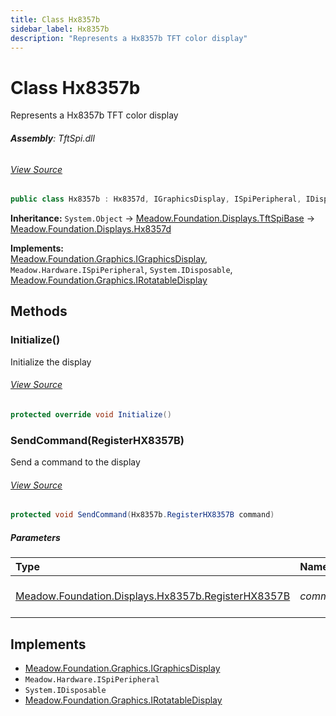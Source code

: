 ```yaml
---
title: Class Hx8357b
sidebar_label: Hx8357b
description: "Represents a Hx8357b TFT color display"
---
```

# Class Hx8357b
Represents a Hx8357b TFT color display

###### **Assembly**: TftSpi.dll
###### [View Source](https://github.com/WildernessLabs/Meadow.Foundation.git/blob/develop/Source/Meadow.Foundation.Peripherals/Displays.TftSpi/Driver/Drivers/Hx8357b.cs#L9)
```csharp title="Declaration"
public class Hx8357b : Hx8357d, IGraphicsDisplay, ISpiPeripheral, IDisposable, IRotatableDisplay
```
**Inheritance:** `System.Object` -> [Meadow.Foundation.Displays.TftSpiBase](../Meadow.Foundation.Displays/TftSpiBase) -> [Meadow.Foundation.Displays.Hx8357d](../Meadow.Foundation.Displays/Hx8357d)

**Implements:**  
[Meadow.Foundation.Graphics.IGraphicsDisplay](../Meadow.Foundation.Graphics/IGraphicsDisplay), `Meadow.Hardware.ISpiPeripheral`, `System.IDisposable`, [Meadow.Foundation.Graphics.IRotatableDisplay](../Meadow.Foundation.Graphics/IRotatableDisplay)

## Methods
### Initialize()
Initialize the display
###### [View Source](https://github.com/WildernessLabs/Meadow.Foundation.git/blob/develop/Source/Meadow.Foundation.Peripherals/Displays.TftSpi/Driver/Drivers/Hx8357b.cs#L53)
```csharp title="Declaration"
protected override void Initialize()
```
### SendCommand(RegisterHX8357B)
Send a command to the display
###### [View Source](https://github.com/WildernessLabs/Meadow.Foundation.git/blob/develop/Source/Meadow.Foundation.Peripherals/Displays.TftSpi/Driver/Drivers/Hx8357b.cs#L123)
```csharp title="Declaration"
protected void SendCommand(Hx8357b.RegisterHX8357B command)
```

##### Parameters

| Type | Name | Description |
|:--- |:--- |:--- |
| [Meadow.Foundation.Displays.Hx8357b.RegisterHX8357B](../Meadow.Foundation.Displays/Hx8357b.RegisterHX8357B) | *command* | The command to send |


## Implements

* [Meadow.Foundation.Graphics.IGraphicsDisplay](../Meadow.Foundation.Graphics/IGraphicsDisplay)
* `Meadow.Hardware.ISpiPeripheral`
* `System.IDisposable`
* [Meadow.Foundation.Graphics.IRotatableDisplay](../Meadow.Foundation.Graphics/IRotatableDisplay)
